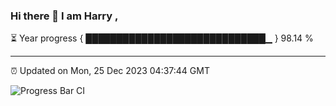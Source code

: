 ### Hi there 👋 I am Harry , 

⏳ Year progress { █████████████████████████████▁ } 98.14 %

---

⏰ Updated on Mon, 25 Dec 2023 04:37:44 GMT

![Progress Bar CI](https://github.com/duykhang68/duykhang68/workflows/Progress%20Bar%20CI/badge.svg)
